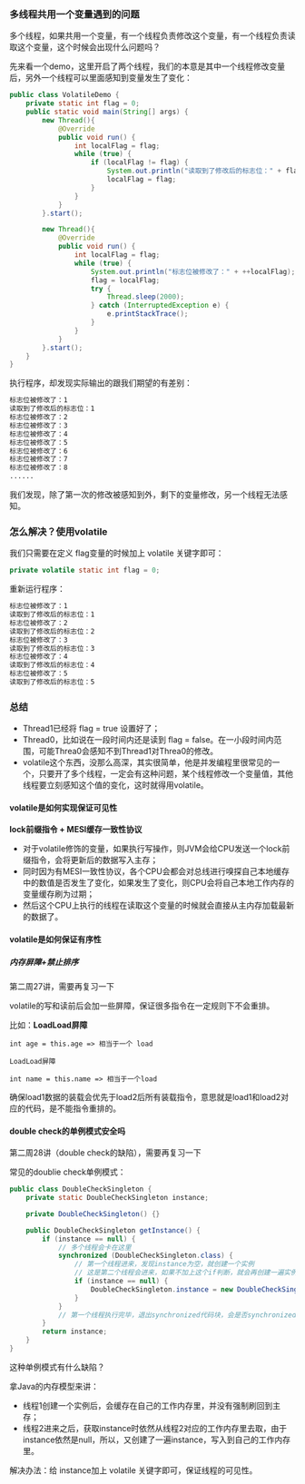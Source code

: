 ### 多线程共用一个变量遇到的问题

多个线程，如果共用一个变量，有一个线程负责修改这个变量，有一个线程负责读取这个变量，这个时候会出现什么问题吗？

先来看一个demo，这里开启了两个线程，我们的本意是其中一个线程修改变量后，另外一个线程可以里面感知到变量发生了变化：

```java
public class VolatileDemo {
    private static int flag = 0;
    public static void main(String[] args) {
        new Thread(){
            @Override
            public void run() {
                int localFlag = flag;
                while (true) {
                    if (localFlag != flag) {
                        System.out.println("读取到了修改后的标志位：" + flag);
                        localFlag = flag;
                    }
                }
            }
        }.start();

        new Thread(){
            @Override
            public void run() {
                int localFlag = flag;
                while (true) {
                    System.out.println("标志位被修改了：" + ++localFlag);
                    flag = localFlag;
                    try {
                        Thread.sleep(2000);
                    } catch (InterruptedException e) {
                        e.printStackTrace();
                    }
                }
            }
        }.start();
    }
}
```

执行程序，却发现实际输出的跟我们期望的有差别：

```bash
标志位被修改了：1
读取到了修改后的标志位：1
标志位被修改了：2
标志位被修改了：3
标志位被修改了：4
标志位被修改了：5
标志位被修改了：6
标志位被修改了：7
标志位被修改了：8
......
```

我们发现，除了第一次的修改被感知到外，剩下的变量修改，另一个线程无法感知。

### 怎么解决？使用volatile

我们只需要在定义 flag变量的时候加上 volatile 关键字即可：

```java
private volatile static int flag = 0;
```

重新运行程序：

```bash
标志位被修改了：1
读取到了修改后的标志位：1
标志位被修改了：2
读取到了修改后的标志位：2
标志位被修改了：3
读取到了修改后的标志位：3
标志位被修改了：4
读取到了修改后的标志位：4
标志位被修改了：5
读取到了修改后的标志位：5
```

### 总结

- Thread1已经将 flag = true 设置好了；
- Thread0，比如说在一段时间内还是读到 flag = false。在一小段时间内范围，可能Threa0会感知不到Thread1对Threa0的修改。
- volatile这个东西，没那么高深，其实很简单，他是并发编程里很常见的一个，只要开了多个线程，一定会有这种问题，某个线程修改一个变量值，其他线程要立刻感知这个值的变化，这时就得用volatile。

#### volatile是如何实现保证可见性

**lock前缀指令 + MESI缓存一致性协议**

- 对于volatile修饰的变量，如果执行写操作，则JVM会给CPU发送一个lock前缀指令，会将更新后的数据写入主存；
- 同时因为有MESI一致性协议，各个CPU会都会对总线进行嗅探自己本地缓存中的数值是否发生了变化，如果发生了变化，则CPU会将自己本地工作内存的变量缓存刷为过期；
- 然后这个CPU上执行的线程在读取这个变量的时候就会直接从主内存加载最新的数据了。

#### volatile是如何保证有序性

##### 内存屏障+禁止排序

第二周27讲，需要再复习一下

volatile的写和读前后会加一些屏障，保证很多指令在一定规则下不会重排。

比如：**LoadLoad屏障**

```
int age = this.age => 相当于一个 load

LoadLoad屏障

int name = this.name => 相当于一个load
```

确保load1数据的装载会优先于load2后所有装载指令，意思就是load1和load2对应的代码，是不能指令重排的。   

#### double check的单例模式安全吗

第二周28讲（double check的缺陷），需要再复习一下

常见的doublie check单例模式：

```java
public class DoubleCheckSingleton {
    private static DoubleCheckSingleton instance;

    private DoubleCheckSingleton() {}

    public DoubleCheckSingleton getInstance() {
        if (instance == null) {
            // 多个线程会卡在这里
            synchronized (DoubleCheckSingleton.class) {
                // 第一个线程进来，发现instance为空，就创建一个实例
                // 这是第二个线程会进来，如果不加上这个if判断，就会再创建一遍实例。
                if (instance == null) {
                    DoubleCheckSingleton.instance = new DoubleCheckSingleton();
                }
            }
            // 第一个线程执行完毕，退出synchronized代码块，会是否synchronized锁
        }
        return instance;
    }
}
```

这种单例模式有什么缺陷？

拿Java的内存模型来讲：

- 线程1创建一个实例后，会缓存在自己的工作内存里，并没有强制刷回到主存；
- 线程2进来之后，获取instance时依然从线程2对应的工作内存里去取，由于instance依然是null，所以，又创建了一遍instance，写入到自己的工作内存里。

解决办法：给 instance加上 volatile 关键字即可，保证线程的可见性。

